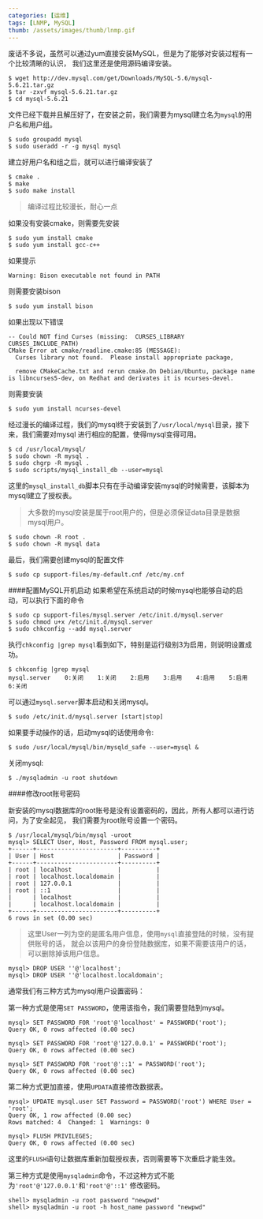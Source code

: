 ```yaml
---
categories: [运维]
tags: [LNMP, MySQL]
thumb: /assets/images/thumb/lnmp.gif
---
```


废话不多说，虽然可以通过yum直接安装MySQL，但是为了能够对安装过程有一个比较清晰的认识，
我们这里还是使用源码编译安装。

    $ wget http://dev.mysql.com/get/Downloads/MySQL-5.6/mysql-5.6.21.tar.gz
    $ tar -zxvf mysql-5.6.21.tar.gz
    $ cd mysql-5.6.21


文件已经下载并且解压好了，在安装之前，我们需要为mysql建立名为`mysql`的用户名和用户组。

    $ sudo groupadd mysql
    $ sudo useradd -r -g mysql mysql


建立好用户名和组之后，就可以进行编译安装了

    $ cmake .
    $ make
    $ sudo make install


> 编译过程比较漫长，耐心一点

如果没有安装cmake，则需要先安装

    $ sudo yum install cmake
    $ sudo yum install gcc-c++


如果提示

	Warning: Bison executable not found in PATH

则需要安装bison

	$ sudo yum install bison


如果出现以下错误

    -- Could NOT find Curses (missing:  CURSES_LIBRARY CURSES_INCLUDE_PATH)
    CMake Error at cmake/readline.cmake:85 (MESSAGE):
      Curses library not found.  Please install appropriate package,

      remove CMakeCache.txt and rerun cmake.On Debian/Ubuntu, package name is libncurses5-dev, on Redhat and derivates it is ncurses-devel.

则需要安装

	$ sudo yum install ncurses-devel


经过漫长的编译过程，我们的mysql终于安装到了`/usr/local/mysql`目录，接下来，我们需要对mysql
进行相应的配置，使得mysql变得可用。

    $ cd /usr/local/mysql/
    $ sudo chown -R mysql .
    $ sudo chgrp -R mysql .
    $ sudo scripts/mysql_install_db --user=mysql


这里的`mysql_install_db`脚本只有在手动编译安装mysql的时候需要，该脚本为mysql建立了授权表。

> 大多数的mysql安装是属于root用户的，但是必须保证data目录是数据mysql用户。

    $ sudo chown -R root .
    $ sudo chown -R mysql data


最后，我们需要创建mysql的配置文件

    $ sudo cp support-files/my-default.cnf /etc/my.cnf


####配置MySQL开机启动
如果希望在系统启动的时候mysql也能够自动的启动，可以执行下面的命令

    $ sudo cp support-files/mysql.server /etc/init.d/mysql.server
    $ sudo chmod u+x /etc/init.d/mysql.server
    $ sudo chkconfig --add mysql.server


执行`chkconfig |grep mysql`看到如下，特别是运行级别3为启用，则说明设置成功。

	$ chkconfig |grep mysql
	mysql.server   	0:关闭	1:关闭	2:启用	3:启用	4:启用	5:启用	6:关闭


可以通过`mysql.server`脚本启动和关闭mysql。

	$ sudo /etc/init.d/mysql.server [start|stop]


如果要手动操作的话，启动mysql的话使用命令:

	$ sudo /usr/local/mysql/bin/mysqld_safe --user=mysql &


关闭mysql:

	$ ./mysqladmin -u root shutdown


####修改root账号密码

新安装的mysql数据库的root账号是没有设置密码的，因此，所有人都可以进行访问，为了安全起见，
我们需要为root账号设置一个密码。


    $ /usr/local/mysql/bin/mysql -uroot
    mysql> SELECT User, Host, Password FROM mysql.user;
    +------+-----------------------+----------+
    | User | Host                  | Password |
    +------+-----------------------+----------+
    | root | localhost             |          |
    | root | localhost.localdomain |          |
    | root | 127.0.0.1             |          |
    | root | ::1                   |          |
    |      | localhost             |          |
    |      | localhost.localdomain |          |
    +------+-----------------------+----------+
    6 rows in set (0.00 sec)


> 这里User一列为空的是匿名用户信息，使用`mysql`直接登陆的时候，没有提供账号的话，
> 就会以该用户的身份登陆数据库，如果不需要该用户的话，可以删除掉该用户信息。

    mysql> DROP USER ''@'localhost';
    mysql> DROP USER ''@'localhost.localdomain';


通常我们有三种方式为mysql用户设置密码：

第一种方式是使用`SET PASSWORD`，使用该指令，我们需要登陆到mysql。

    mysql> SET PASSWORD FOR 'root'@'localhost' = PASSWORD('root');
    Query OK, 0 rows affected (0.00 sec)

    mysql> SET PASSWORD FOR 'root'@'127.0.0.1' = PASSWORD('root');
    Query OK, 0 rows affected (0.00 sec)

    mysql> SET PASSWORD FOR 'root'@'::1' = PASSWORD('root');
    Query OK, 0 rows affected (0.00 sec)


第二种方式更加直接，使用`UPDATA`直接修改数据表。

    mysql> UPDATE mysql.user SET Password = PASSWORD('root') WHERE User = 'root';
    Query OK, 1 row affected (0.00 sec)
    Rows matched: 4  Changed: 1  Warnings: 0

    mysql> FLUSH PRIVILEGES;
    Query OK, 0 rows affected (0.00 sec)


这里的`FLUSH`语句让数据库重新加载授权表，否则需要等下次重启才能生效。

第三种方式是使用`mysqladmin`命令，不过这种方式不能为`'root'@'127.0.0.1'`和`'root'@'::1'`
修改密码。

    shell> mysqladmin -u root password "newpwd"
    shell> mysqladmin -u root -h host_name password "newpwd"
